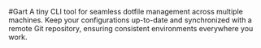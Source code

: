#Gart
A tiny CLI tool for seamless dotfile management across multiple machines. Keep your configurations up-to-date and synchronized with a remote Git repository, ensuring consistent environments everywhere you work.
